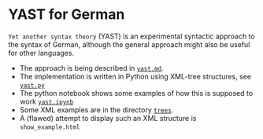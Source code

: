 # YAST for German

`Yet another syntax theory` (YAST) is an experimental syntactic approach to the syntax of German, although the general approach might also be useful for other languages. 

- The approach is being described in [`yast.md`](yast.md).
- The implementation is written in Python using XML-tree structures, see [`yast.py`](yast.py)
- The python notebook shows some examples of how this is supposed to work [`yast.ipynb`](yast.ipynb)
- Some XML examples are in the directory [`trees`](trees).
- A (flawed) attempt to display such an XML structure is `show_example.html`
